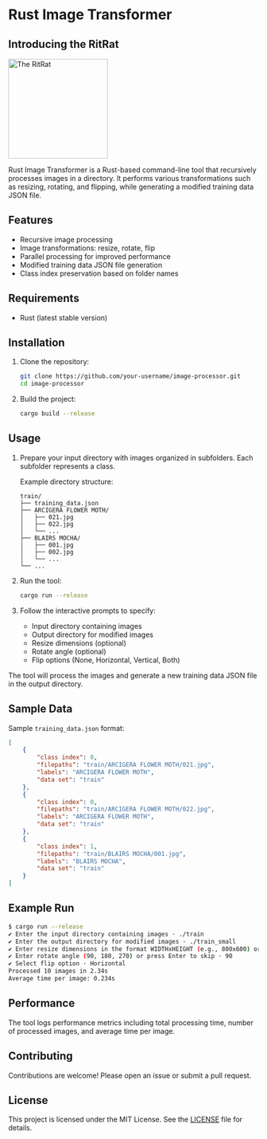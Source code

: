 # Rust Image Transformer

## Introducing the RitRat
<img src="https://github.com/Kadajett/Rust-Training-Image-Processor/assets/3784716/8aae9ebf-1a37-482a-aaa2-719a748373e2" alt="The RitRat" width="200"/>


Rust Image Transformer is a Rust-based command-line tool that recursively processes images in a directory. It performs various transformations such as resizing, rotating, and flipping, while generating a modified training data JSON file.

## Features

- Recursive image processing
- Image transformations: resize, rotate, flip
- Parallel processing for improved performance
- Modified training data JSON file generation
- Class index preservation based on folder names

## Requirements

- Rust (latest stable version)

## Installation

1. Clone the repository:
   ```sh
   git clone https://github.com/your-username/image-processor.git
   cd image-processor
   ```

2. Build the project:
   ```sh
   cargo build --release
   ```

## Usage

1. Prepare your input directory with images organized in subfolders. Each subfolder represents a class.

   Example directory structure:
   ```
   train/
   ├── training_data.json
   ├── ARCIGERA FLOWER MOTH/
   │   ├── 021.jpg
   │   ├── 022.jpg
   │   └── ...
   ├── BLAIRS MOCHA/
   │   ├── 001.jpg
   │   ├── 002.jpg
   │   └── ...
   └── ...
   ```

2. Run the tool:
   ```sh
   cargo run --release
   ```

3. Follow the interactive prompts to specify:
   - Input directory containing images
   - Output directory for modified images
   - Resize dimensions (optional)
   - Rotate angle (optional)
   - Flip options (None, Horizontal, Vertical, Both)

The tool will process the images and generate a new training data JSON file in the output directory.

## Sample Data

Sample `training_data.json` format:

```json
[
    {
        "class index": 0,
        "filepaths": "train/ARCIGERA FLOWER MOTH/021.jpg",
        "labels": "ARCIGERA FLOWER MOTH",
        "data set": "train"
    },
    {
        "class index": 0,
        "filepaths": "train/ARCIGERA FLOWER MOTH/022.jpg",
        "labels": "ARCIGERA FLOWER MOTH",
        "data set": "train"
    },
    {
        "class index": 1,
        "filepaths": "train/BLAIRS MOCHA/001.jpg",
        "labels": "BLAIRS MOCHA",
        "data set": "train"
    }
]
```

## Example Run

```sh
$ cargo run --release
✔ Enter the input directory containing images · ./train
✔ Enter the output directory for modified images · ./train_small
✔ Enter resize dimensions in the format WIDTHxHEIGHT (e.g., 800x600) or press Enter to skip · 64x64
✔ Enter rotate angle (90, 180, 270) or press Enter to skip · 90
✔ Select flip option · Horizontal
Processed 10 images in 2.34s
Average time per image: 0.234s
```

## Performance

The tool logs performance metrics including total processing time, number of processed images, and average time per image.

## Contributing

Contributions are welcome! Please open an issue or submit a pull request.

## License

This project is licensed under the MIT License. See the [LICENSE](LICENSE) file for details.
